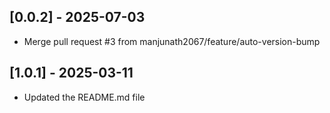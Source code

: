 ## [0.0.2] - 2025-07-03

- Merge pull request #3 from manjunath2067/feature/auto-version-bump

## [1.0.1] - 2025-03-11

- Updated the README.md file

